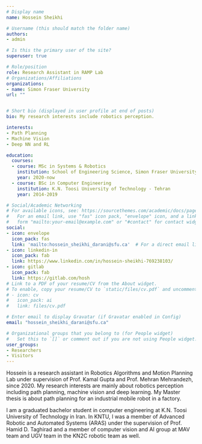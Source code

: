 ```yaml
---
# Display name
name: Hossein Sheikhi

# Username (this should match the folder name)
authors:
- admin

# Is this the primary user of the site?
superuser: true

# Role/position
role: Research Assistant in RAMP Lab
# Organizations/Affiliations
organizations:
- name: Simon Fraser University
url: ""


# Short bio (displayed in user profile at end of posts)
bio: My research interests include robotics perception.

interests:
- Path Planning
- Machine Vision
- Deep NN and RL

education:
  courses:
  - course: MSc in Systems & Robotics
    institution: School of Engineering Science, Simon Fraser University
    year: 2020-now
  - course: BSc in Computer Engineering
    institution: K.N. Toosi University of Technology - Tehran
    year: 2014-2019

# Social/Academic Networking
# For available icons, see: https://sourcethemes.com/academic/docs/page-builder/#icons
#   For an email link, use "fas" icon pack, "envelope" icon, and a link in the
#   form "mailto:your-email@example.com" or "#contact" for contact widget.
social:
- icon: envelope
  icon_pack: fas
  link: 'mailto:hossein_sheikhi_darani@sfu.ca'  # For a direct email link, use "mailto:test@example.org".
- icon: linkedin-in
  icon_pack: fab
  link: https://www.linkedin.com/in/hossein-sheikhi-769238103/
- icon: gitlab
  icon_pack: fab
  link: https://gitlab.com/hosh
# Link to a PDF of your resume/CV from the About widget.
# To enable, copy your resume/CV to `static/files/cv.pdf` and uncomment the lines below.
# - icon: cv
#   icon_pack: ai
#   link: files/cv.pdf

# Enter email to display Gravatar (if Gravatar enabled in Config)
email: "hossein_sheikhi_darani@sfu.ca"

# Organizational groups that you belong to (for People widget)
#   Set this to `[]` or comment out if you are not using People widget.
user_groups:
- Researchers
- Visitors
---
```


Hossein is a research assistant in Robotics Algorithms and Motion Planning Lab under supervision of Prof. Kamal Gupta and Prof. Mehran Mehrandezh, since 2020. My research interests are mainly about robotics perception including path planning, machine vision and deep learning. My Master thesis is about path planning for an industrial mobile robot in a factory.

I am a graduated bachelor student in computer engineering at K.N. Toosi University of Technology in Iran. In KNTU, I was a member of Advanced Robotic and Automated Systems (ARAS) under the supervision of Prof. Hamid D. Taghirad and a member of computer vision and AI group at MAV team and UGV team in the KN2C robotic team as well.
